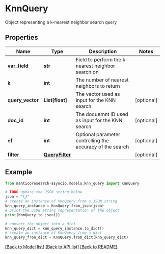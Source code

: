 # KnnQuery

Object representing a k-nearest neighbor search query

## Properties

Name | Type | Description | Notes
------------ | ------------- | ------------- | -------------
**var_field** | **str** | Field to perform the k-nearest neighbor search on | 
**k** | **int** | The number of nearest neighbors to return | 
**query_vector** | **List[float]** | The vector used as input for the KNN search | [optional] 
**doc_id** | **int** | The docuemnt ID used as input for the KNN search | [optional] 
**ef** | **int** | Optional parameter controlling the accuracy of the search | [optional] 
**filter** | [**QueryFilter**](QueryFilter.md) |  | [optional] 

## Example

```python
from manticoresearch-asyncio.models.knn_query import KnnQuery

# TODO update the JSON string below
json = "{}"
# create an instance of KnnQuery from a JSON string
knn_query_instance = KnnQuery.from_json(json)
# print the JSON string representation of the object
print(KnnQuery.to_json())

# convert the object into a dict
knn_query_dict = knn_query_instance.to_dict()
# create an instance of KnnQuery from a dict
knn_query_from_dict = KnnQuery.from_dict(knn_query_dict)
```
[[Back to Model list]](../README.md#documentation-for-models) [[Back to API list]](../README.md#documentation-for-api-endpoints) [[Back to README]](../README.md)


